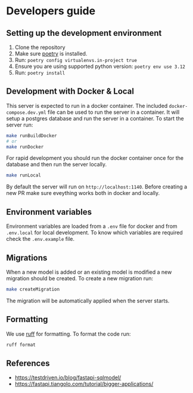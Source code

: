 # Developers guide

## Setting up the development environment

1. Clone the repository
2. Make sure [poetry](https://python-poetry.org/docs/#installation) is installed.
3. Run: `poetry config virtualenvs.in-project true`
4. Ensure you are using supported python version: `poetry env use 3.12`
5. Run: `poetry install`

## Development with Docker & Local

This server is expected to run in a docker container. The included `docker-compose.dev.yml` file can be used to run the server in a container. It will setup a postgres database and run the server in a container.
To start the server run:

```bash
make runBuildDocker
# or
make runDocker
```

For rapid development you should run the docker container once for the database and then run the server locally.

```bash
make runLocal
```

By default the server will run on `http://localhost:1140`. Before creating a new PR make sure eveything works both in docker and locally.

## Environment variables

Environment variables are loaded from a `.env` file for docker and from `.env.local` for local development. To know which variables are required check the `.env.example` file.

## Migrations

When a new model is added or an existing model is modified a new migration should be created. To create a new migration run:

```bash
make createMigration
```

The migration will be automatically applied when the server starts.

## Formatting

We use [ruff](https://docs.astral.sh/ruff/) for formatting. To format the code run:

```bash
ruff format
```

## References

- https://testdriven.io/blog/fastapi-sqlmodel/
- https://fastapi.tiangolo.com/tutorial/bigger-applications/
